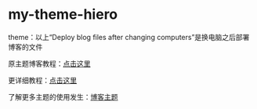 # my-theme-hiero
 theme：以上“Deploy blog files after changing computers”是换电脑之后部署博客的文件

原主题博客教程：[点击这里](https://github.com/iTimeTraveler/hexo-theme-hiero/blob/master/README.cn.md "https://github.com/iTimeTraveler/hexo-theme-hiero/blob/master/README.cn.md")

更详细教程：[点击这里](http://ylong.net.cn/hexo_conf.html "点击这里")



了解更多主题的使用发生：[博客主题](http://theme-next.iissnan.com/getting-started.html#third-party-services "博客主题")
